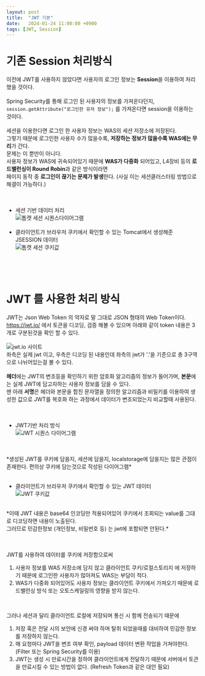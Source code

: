 ```yaml
---
layout: post
title:  "JWT 기본"
date:   2024-01-24 11:00:00 +0900
tags: [JWT, Session]
---
```


# 기존 Session 처리방식

이전에 JWT를 사용하지 않았다면 사용자의 로그인 정보는 **Session**을 이용하여 처리했을 것이다.<br>
<br>
Spring Security를 통해 로그인 된 사용자의 정보를 가져온다던지, `session.getAttribute("로그인한 유저 정보");`  를 가져온다면 session을 이용하는 것이다.<br>
<br>
세션을 이용한다면  로그인 한 사용자 정보는 WAS의 세션 저장소에 저장된다. <br>
그렇기 때문에 로그인한 사용자 수가 많을수록, **저장하는 정보가 많을수록 WAS에는 무리**가 간다.<br>
문제는 이 뿐만이 아니다.<br>
사용자 정보가 WAS에 귀속되어있기 때문에 **WAS가 다중화** 되어있고, L4장비 등의 **로드밸런싱이 Round Robin**과 같은 방식이라면 <br>
페이지 동작 중 **로그인이 끊기는 문제가 발생**한다. (사실 이는 세션클러스터링 방법으로 해결이 가능하다.)<br>
<br>
<br>
* 세션 기반 데이터 처리<br>
![톰캣 세션 시퀀스다이어그램](https://sykimtropical.github.io/blog/img/session-sequence-diagram.png)
<br><br>
* 클라이언트가 브라우저 쿠키에서 확인할 수 있는 Tomcat에서 생성해준 JSESSION 데이터<br>
![톰캣 세션 쿠키값](https://sykimtropical.github.io/blog/img/Tomcat-JSESSIONID.png)

<br>
<br>
<br>

# JWT 를 사용한 처리 방식

JWT는 Json Web Token 의 약자로 말 그대로 JSON 형태의 Web Token이다.<br>
https://jwt.io/ 에서 토큰을 디코딩, 검증 해볼 수 있으며 아래와 같이 token 내용은 3개로 구분된것을 확인 할 수 있다.<br>
<br>
![jwt.io 사이트](https://sykimtropical.github.io/blog/img/jwt-io-site.png)
<br>
좌측은 실제 jwt 이고, 우측은 디코딩 된 내용인데 좌측의 jwt가 '.'을 기준으로 총 3구역으로 나뉘어있는걸 볼 수 있다.<br>
<br>
**헤더**에는 JWT의 변조등을 확인하기 위한 암호화 알고리즘의 정보가 들어가며, **본문**에는 실제 JWT에 담고자하는 사용자 정보를 담을 수 있다.<br>
맨 아래 **서명**은 헤더와 본문을 합친 문자열을 정의한 알고리즘과 비밀키를 이용하여 생성한 값으로 JWT를 복호화 하는 과정에서 데이터가 변조되었는지 비교할때 사용된다.<br>
<br>
<br>
* JWT기반 처리 방식 <br>
![JWT 시퀀스 다이어그램](https://sykimtropical.github.io/blog/img/jwt-sequence-diagram.png)
<br>
<br>
*생성된 JWT를 쿠키에 담을지, 세션에 담을지, localstorage에 담을지는 많은 관점이 존재한다.
편의상 쿠키에 담는것으로 작성된 다이어그램*
<br><br>

* 클라이언트가 브라우저 쿠키에서 확인할 수 있는 JWT 데이터 <br>
![JWT 쿠키값](https://sykimtropical.github.io/blog/img/JWT_cookie.png)
<br>
*이때 JWT 내용은 base64 인코딩만 적용되어있어 쿠키에서 조회되는 value를  그대로 디코딩하면 내용이 노출된다.<br>
그러므로 민감한정보 (개인정보, 비밀번호 등) 는 jwt에 포함되면 안된다.*<br>
<br><br>


JWT를 사용하여 데이터를 쿠키에 저장함으로써
1. 사용자 정보를 WAS 저장소에 담지 않고 클라이언트 쿠키/로컬스토리지 에 저장하기 때문에 로그인한 사용자가 많아져도 WAS는 부담이 적다.
2. WAS가 다중화 되어있어도 사용자 정보는 클라이언트 쿠키에서 가져오기 때문에 로드밸런싱 방식 또는 오토스케일링의 영향을 받지 않는다.

<br>

그러나 세션과 달리 클라이언트 로컬에 저장되며 통신 시 함께 전송되기 때문에
1. 저장 혹은 전달 시의 보안에 신경 써야 하며 탈취 되었을때를 대비하여 민감한 정보를 저장하지 않는다.
2. 매 요청마다 JWT을 변조 여부 확인, payload 데이터 변환 작업을 거쳐야한다. (Filter 또는 Spring Security를 이용)
3. JWT는 생성 시 만료시간을 정하여 클라이언트에게 전달하기 때문에 서버에서 토큰을 만료시킬 수 있는 방법이 없다. (Refresh Token과 같은 대안 필요)
